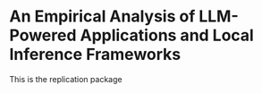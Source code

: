 # An Empirical Analysis of LLM-Powered Applications and Local Inference Frameworks

This is the replication package 

